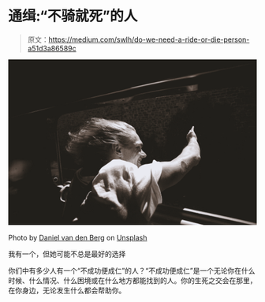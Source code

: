 # 通缉:“不骑就死”的人

> 原文：<https://medium.com/swlh/do-we-need-a-ride-or-die-person-a51d3a86589c>

![](img/5575c2910ef1b5cb6e934e6a4cffd03a.png)

Photo by [Daniel van den Berg](https://unsplash.com/@danielvandenberg?utm_source=medium&utm_medium=referral) on [Unsplash](https://unsplash.com?utm_source=medium&utm_medium=referral)

我有一个，但她可能不总是最好的选择

你们中有多少人有一个“不成功便成仁”的人？“不成功便成仁”是一个无论你在什么时候、什么情况、什么困境或在什么地方都能找到的人。你的生死之交会在那里，在你身边，无论发生什么都会帮助你。